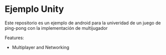 
Ejemplo Unity
=======================================================

Este repositorio es un ejemplo de android para la univeridad de un juego de ping-pong con la implementación de multijugador

Features:

* Multiplayer and Networking
